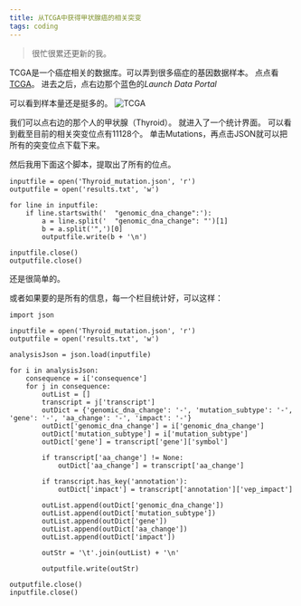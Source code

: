 ```yaml
---
title: 从TCGA中获得甲状腺癌的相关突变
tags: coding
---
```

>很忙很累还更新的我。

TCGA是一个癌症相关的数据库。可以弄到很多癌症的基因数据样本。
点点看[TCGA](https://cancergenome.nih.gov/)。
进去之后，点右边那个蓝色的*Launch Data Portal*

可以看到样本量还是挺多的。
![TCGA](https://raw.githubusercontent.com/pzweuj/pzweuj.github.io/refs/heads/master/downloads/images/TCGA.PNG)

我们可以点右边的那个人的甲状腺（Thyroid）。
就进入了一个统计界面。
可以看到截至目前的相关突变位点有11128个。
单击Mutations，再点击JSON就可以把所有的突变位点下载下来。

然后我用下面这个脚本，提取出了所有的位点。

```{python}
inputfile = open('Thyroid_mutation.json', 'r')
outputfile = open('results.txt', 'w')

for line in inputfile:
	if line.startswith('  "genomic_dna_change":'):
		a = line.split('  "genomic_dna_change": "')[1]
		b = a.split('",')[0]
		outputfile.write(b + '\n')

inputfile.close()
outputfile.close()
```
还是很简单的。

或者如果要的是所有的信息，每一个栏目统计好，可以这样：
```{python}
import json

inputfile = open('Thyroid_mutation.json', 'r')
outputfile = open('results.txt', 'w')

analysisJson = json.load(inputfile)

for i in analysisJson:
    consequence = i['consequence']
    for j in consequence:
        outList = []
        transcript = j['transcript']
        outDict = {'genomic_dna_change': '-', 'mutation_subtype': '-', 'gene': '-', 'aa_change': '-', 'impact': '-'}
        outDict['genomic_dna_change'] = i['genomic_dna_change']
        outDict['mutation_subtype'] = i['mutation_subtype']
        outDict['gene'] = transcript['gene']['symbol']

        if transcript['aa_change'] != None:
            outDict['aa_change'] = transcript['aa_change']

        if transcript.has_key('annotation'):
            outDict['impact'] = transcript['annotation']['vep_impact']

        outList.append(outDict['genomic_dna_change'])
        outList.append(outDict['mutation_subtype'])
        outList.append(outDict['gene'])
        outList.append(outDict['aa_change'])
        outList.append(outDict['impact'])

        outStr = '\t'.join(outList) + '\n'

        outputfile.write(outStr)

outputfile.close()
inputfile.close()
```

[T_T]:#又进入了双胞胎模式。
